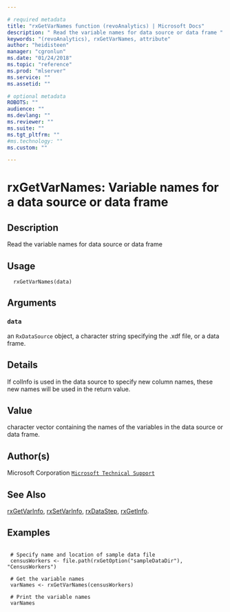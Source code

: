 ```yaml
--- 

# required metadata 
title: "rxGetVarNames function (revoAnalytics) | Microsoft Docs" 
description: " Read the variable names for data source or data frame " 
keywords: "(revoAnalytics), rxGetVarNames, attribute" 
author: "heidisteen" 
manager: "cgronlun" 
ms.date: "01/24/2018" 
ms.topic: "reference" 
ms.prod: "mlserver" 
ms.service: "" 
ms.assetid: "" 

# optional metadata 
ROBOTS: "" 
audience: "" 
ms.devlang: "" 
ms.reviewer: "" 
ms.suite: "" 
ms.tgt_pltfrm: "" 
#ms.technology: "" 
ms.custom: "" 

--- 
```



 # rxGetVarNames: Variable names for a data source or data frame 
 ## Description

Read the variable names for data source or data frame


 ## Usage

```   
  rxGetVarNames(data)

```

 ## Arguments



 ### `data`
 an `RxDataSource` object, a character string specifying the .xdf file, or a data frame. 



 ## Details

If colInfo is used in the data source to specify new column names, these new
names will be used in the return value.


 ## Value

character vector containing the names of the variables in the data source or data frame.

 ## Author(s)
 Microsoft Corporation [`Microsoft Technical Support`](https://go.microsoft.com/fwlink/?LinkID=698556&clcid=0x409)


 ## See Also

[rxGetVarInfo](rxGetVarInfo.md),
[rxSetVarInfo](rxSetVarInfoXdf.md),
[rxDataStep](rxDataStep.md),
[rxGetInfo](rxGetInfoXdf.md).

 ## Examples

 ```

  # Specify name and location of sample data file
  censusWorkers <- file.path(rxGetOption("sampleDataDir"), "CensusWorkers")

  # Get the variable names
  varNames <- rxGetVarNames(censusWorkers)

  # Print the variable names
  varNames
```


